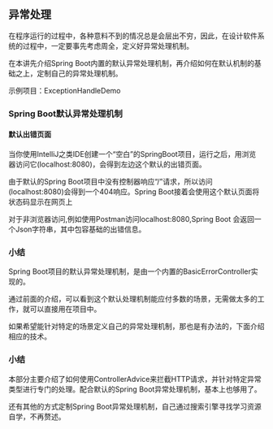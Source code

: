 ## 异常处理

在程序运行的过程中，各种意料不到的情况总是会层出不穷，因此，在设计软件系统的过程中，一定要事先考虑周全，定义好异常处理机制。

在本讲先介绍Spring Boot内置的默认异常处理机制，再介绍如何在默认机制的基础之上，定制自己的异常处理机制。

示例项目：ExceptionHandleDemo

### Spring Boot默认异常处理机制

#### 默认出错页面

当你使用IntelliJ之类IDE创建一个“空白”的SpringBoot项目，运行之后，用浏览
器访问它(localhost:8080)，会得到左边这个默认的出错页面。

由于默认的Spring Boot项目中没有控制器响应“/”请求，所以访问(localhost:8080)会得到一个404响应。Spring Boot接着会使用这个默认页面将状态码显示在网页上

对于非浏览器访问,例如使用Postman访问localhost:8080,Spring Boot
会返回一个Json字符串，其中包容基础的出错信息。

### 小结

Spring Boot项目的默认异常处理机制，是由一个内置的BasicErrorController实现的。

通过前面的介绍，可以看到这个默认处理机制能应付多数的场景，无需做太多的工作，就可以直接用在项目中。

如果希望能针对特定的场景定义自己的异常处理机制，那也是有办法的，下面介绍相应的技术。

### 小结

本部分主要介绍了如何使用ControllerAdvice来拦截HTTP请求，并针对特定异常类型进行专门的处理。配合默认的Spring Boot异常处理机制，基本上也够用了。

还有其他的方式定制Spring Boot异常处理机制，自己通过搜索引擎寻找学习资源自学，不再赘述。